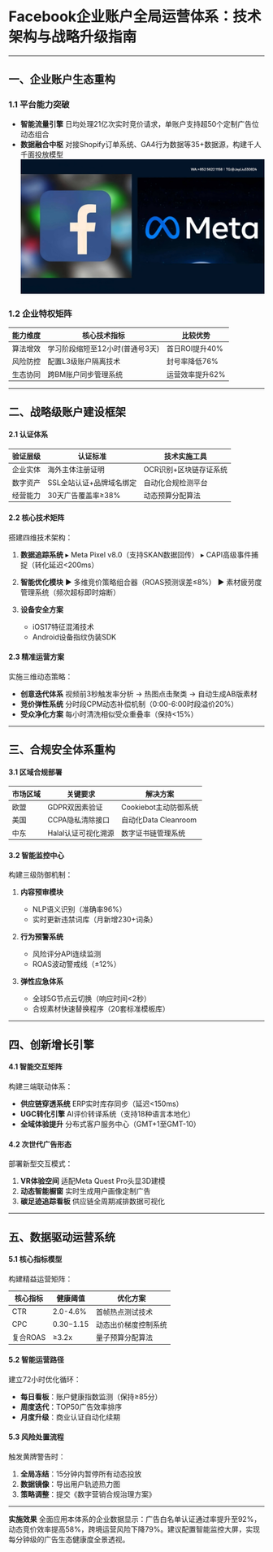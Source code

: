 
# Facebook企业账户全局运营体系：技术架构与战略升级指南

---

## 一、企业账户生态重构
### 1.1 平台能力突破
- **智能流量引擎**
日均处理21亿次实时竞价请求，单账户支持超50个定制广告位动态组合
- **数据融合中枢**
对接Shopify订单系统、GA4行为数据等35+数据源，构建千人千面投放模型
![替代文字](1efdb906246134f4d7eecbbe86f2e10.jpg)
### 1.2 企业特权矩阵
| 能力维度         | 核心技术指标                   | 比较优势                |
|------------------|-------------------------------|------------------------|
| 算法增效         | 学习阶段缩短至12小时(普通号3天)| 首日ROI提升40%         |
| 风险防控         | 配置L3级账户隔离技术           | 封号率降低76%          |
| 生态协同         | 跨BM账户同步管理系统           | 运营效率提升62%        |

---

## 二、战略级账户建设框架
#### 2.1 认证体系
| 验证层级       | 认证标准                      | 技术实施工具            |
|----------------|------------------------------|-------------------------|
| 企业实体       | 海外主体注册证明               | OCR识别+区块链存证系统   |
| 数字资产       | SSL全站认证+品牌域名绑定       | 自动化合规检测平台       |
| 经营能力       | 30天广告覆盖率≥38%           | 动态预算分配算法         |

#### 2.2 核心技术矩阵
搭建四维技术架构：
1. **数据追踪系统**
   ▸ Meta Pixel v8.0（支持SKAN数据回传）
   ▸ CAPI高级事件捕捉（转化延迟<200ms）

2. **智能优化模块**
   ▶ 多维竞价策略组合器（ROAS预测误差≤8%）
   ▶ 素材疲劳度管理系统（频次超标即时熔断）

3. **设备安全方案**
   - iOS17特征混淆技术
   - Android设备指纹伪装SDK

#### 2.3 精准运营方案
实施三维动态策略：
- **创意迭代体系**
视频前3秒触发率分析 → 热图点击聚类 → 自动生成AB版素材
- **竞价弹性系统**
分时段CPM动态补偿机制（0:00-6:00时段溢价20%）
- **受众净化方案**
每小时清洗相似受众重叠率（保持<15%）

---

## 三、合规安全体系重构
#### 3.1 区域合规部署
| 市场区域     | 关键要求                    | 解决方案                |
|--------------|---------------------------|-------------------------|
| 欧盟         | GDPR双因素验证             | Cookiebot主动防御系统    |
| 美国         | CCPA隐私清除接口           | 自动化Data Cleanroom     |
| 中东         | Halal认证可视化溯源         | 数字证书链管理系统        |

#### 3.2 智能监控中心
构建三级防御机制：
1. **内容预审模块**
   - NLP语义识别（准确率96%）
   - 实时更新违禁词库（月新增230+词条）

2. **行为预警系统**
   - 风险评分API连续监测
   - ROAS波动警戒线（±12%）

3. **弹性应急体系**
   - 全球5G节点云切换（响应时间<2秒）
   - 合规素材快速替换程序（20套标准模板库）

---

## 四、创新增长引擎
#### 4.1 智能交互矩阵
构建三端联动体系：
- **供应链穿透系统**
ERP实时库存同步（延迟<150ms）
- **UGC转化引擎**
AI评价转译系统（支持18种语言本地化）
- **全域体验提升**
分布式客户服务中心（GMT+1至GMT-10）

#### 4.2 次世代广告形态
部署新型交互模式：
1. **VR体验空间**
适配Meta Quest Pro头显3D建模
2. **动态智能橱窗**
实时生成用户画像定制广告
3. **碳足迹追踪看板**
供应链全周期减排数据可视化

---

## 五、数据驱动运营系统
#### 5.1 核心指标模型
构建精益运营矩阵：

| 核心指标        | 健康阈值                | 优化方案                |
|-----------------|-------------------------|-------------------------|
| CTR             | 2.0-4.6%               | 首帧热点测试技术         |
| CPC             | $0.30-$1.15            | 动态出价梯度控制系统     |
| 复合ROAS        | ≥3.2x                  | 量子预算分配算法         |

#### 5.2 智能运营路径
建立72小时优化循环：
- **每日看板**：账户健康指数监测（保持≥85分）
- **周度迭代**：TOP50广告效率排序
- **月度升级**：商业认证自动化续期

#### 5.3 风险处置流程
触发黄牌警告时：
1. **全局冻结**：15分钟内暂停所有动态投放
2. **数据镜像**：导出用户轨迹热力图
3. **策略调整**：提交《数字营销合规治理方案》

---

**实施效果**
全面应用本体系的企业数据显示：广告白名单认证通过率提升至92%，动态竞价效率提高58%，跨境运营风险下降79%。建议配置智能监控大屏，实现每分钟级的广告生态健康度全景透视。
